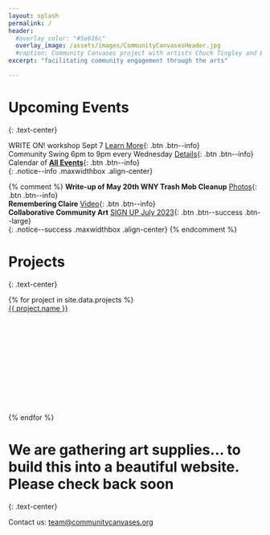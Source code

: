 ```yaml
---
layout: splash
permalink: /
header:
  #overlay_color: "#5e616c"
  overlay_image: /assets/images/CommunityCanvasesHeader.jpg
  #caption: Community Canvases project with artists Chuck Tingley and Edreys Wajed
excerpt: "facilitating community engagement through the arts"

---
```


# Upcoming Events
{: .text-center}


WRITE ON! workshop Sept 7 [Learn More](
    https://kindfools.org/writeon/){: .btn .btn--info}<br>
Community Swing 6pm to 9pm every Wednesday [Details](
    /communityswing){: .btn .btn--info}<br>
Calendar of [**All Events**](
    /events/){: .btn .btn--info}<br>
{: .notice--info .maxwidthbox .align-center}

{% comment %}
**Write-up of May 20th WNY Trash Mob Cleanup** [Photos](https://www.instagram.com/p/CsjYMIIO8PR/){: .btn .btn--info}<br>
**Remembering Claire** [Video](https://kindfools.org/videos/let-them-be/){: .btn .btn--info}<br>
**Collaborative Community Art** [SIGN UP July 2023](/events/communityartsummer2023/){: .btn .btn--success .btn--large}<br>
{: .notice--success .maxwidthbox .align-center}
{% endcomment %}

# Projects
{: .text-center}

<div class="grid">
    {% for project in site.data.projects %}
        <div class="grid-item">
            <a alt="{{ project.name }}" href="{{ project.link }}" title="{{ project.name }}">
                <div class="panel panel-default">
                    <div class="panel-heading">
                        {{ project.name }}
                    </div>
                    <div class="panel-body" style="background: url('{{ project.image }}') no-repeat; background-size: cover; min-height: 200px;"></div>
                </div>
            </a>
        </div>
    {% endfor %}
</div>

# We are gathering art supplies... to build this into a beautiful website. Please check back soon
{: .text-center}

Contact us: [team@communitycanvases.org](mailto:team@communitycanvases.org)

